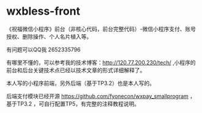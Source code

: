 ﻿# wxbless-front

《祝福微信小程序》前台（非核心代码，前台完整代码）-微信小程序支付、账号授权、删除操作、个人名片植入等。

有问题可以QQ我 2652335796 

有哪里不懂的，可以参考我的技术博客：http://120.77.200.230/tech/ ,小程序的前台和后台关键技术点已经以技术文章的形式详细解释了。

本人写的小程序前端，另外后端（基于TP3.2）也是本人写的。

后端支付模块已经开源 https://github.com/fyonecon/wxpay_smallprogram ，基于TP3.2 ，可自行配置TP5，有完整的注释教程说明。
